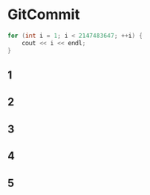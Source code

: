 # GitCommit
```cpp
for (int i = 1; i < 2147483647; ++i) {
    cout << i << endl;
}
```

## 1

## 2

## 3

## 4

## 5


